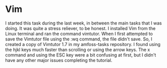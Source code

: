# Vim

I started this task during the last week, in between the main tasks that I was doing. It was quite a stress reliever, to be honest. I installed Vim from the Linux terminal and ran the command vimtutor. When I first attempted to save the Vimtutor file using the :wq command, the file didn't save. So, I created a copy of Vimtutor 1.7 in my amfoss-tasks repository. I found using the hjkl keys much faster than scrolling or using the arrow keys. The x command and using the ESC key were a bit confusing at first, but I didn't have any other major issues completing the tutorial.
